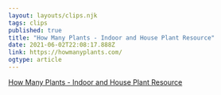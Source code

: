 ```yaml
---
layout: layouts/clips.njk 
tags: clips 
published: true 
title: "How Many Plants - Indoor and House Plant Resource" 
date: 2021-06-02T22:08:17.888Z 
link: https://howmanyplants.com/ 
ogtype: article 
---
```

[How Many Plants - Indoor and House Plant Resource](https://howmanyplants.com/) 
